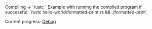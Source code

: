 Compiling -> ´rustc <file>´
Example with running the compiled program if successful:
´rustc hello-world/formatted-print.rs && ./formatted-print´

Current progress:
[Debug](https://doc.rust-lang.org/stable/rust-by-example/hello/print/print_debug.html)
